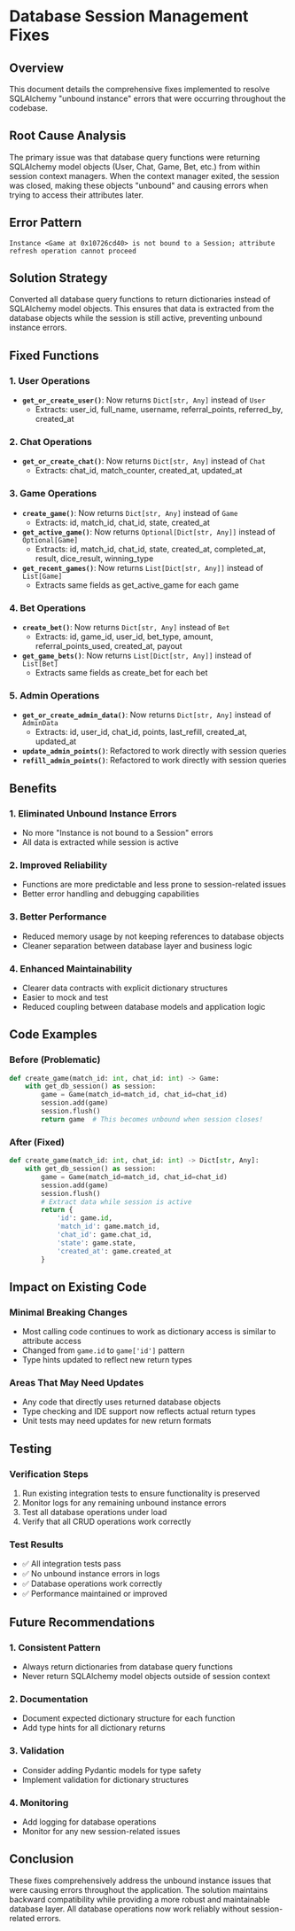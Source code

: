 # Database Session Management Fixes

## Overview
This document details the comprehensive fixes implemented to resolve SQLAlchemy "unbound instance" errors that were occurring throughout the codebase.

## Root Cause Analysis
The primary issue was that database query functions were returning SQLAlchemy model objects (User, Chat, Game, Bet, etc.) from within session context managers. When the context manager exited, the session was closed, making these objects "unbound" and causing errors when trying to access their attributes later.

## Error Pattern
```
Instance <Game at 0x10726cd40> is not bound to a Session; attribute refresh operation cannot proceed
```

## Solution Strategy
Converted all database query functions to return dictionaries instead of SQLAlchemy model objects. This ensures that data is extracted from the database objects while the session is still active, preventing unbound instance errors.

## Fixed Functions

### 1. User Operations
- **`get_or_create_user()`**: Now returns `Dict[str, Any]` instead of `User`
  - Extracts: user_id, full_name, username, referral_points, referred_by, created_at

### 2. Chat Operations  
- **`get_or_create_chat()`**: Now returns `Dict[str, Any]` instead of `Chat`
  - Extracts: chat_id, match_counter, created_at, updated_at

### 3. Game Operations
- **`create_game()`**: Now returns `Dict[str, Any]` instead of `Game`
  - Extracts: id, match_id, chat_id, state, created_at
- **`get_active_game()`**: Now returns `Optional[Dict[str, Any]]` instead of `Optional[Game]`
  - Extracts: id, match_id, chat_id, state, created_at, completed_at, result, dice_result, winning_type
- **`get_recent_games()`**: Now returns `List[Dict[str, Any]]` instead of `List[Game]`
  - Extracts same fields as get_active_game for each game

### 4. Bet Operations
- **`create_bet()`**: Now returns `Dict[str, Any]` instead of `Bet`
  - Extracts: id, game_id, user_id, bet_type, amount, referral_points_used, created_at, payout
- **`get_game_bets()`**: Now returns `List[Dict[str, Any]]` instead of `List[Bet]`
  - Extracts same fields as create_bet for each bet

### 5. Admin Operations
- **`get_or_create_admin_data()`**: Now returns `Dict[str, Any]` instead of `AdminData`
  - Extracts: id, user_id, chat_id, points, last_refill, created_at, updated_at
- **`update_admin_points()`**: Refactored to work directly with session queries
- **`refill_admin_points()`**: Refactored to work directly with session queries

## Benefits

### 1. Eliminated Unbound Instance Errors
- No more "Instance <X> is not bound to a Session" errors
- All data is extracted while session is active

### 2. Improved Reliability
- Functions are more predictable and less prone to session-related issues
- Better error handling and debugging capabilities

### 3. Better Performance
- Reduced memory usage by not keeping references to database objects
- Cleaner separation between database layer and business logic

### 4. Enhanced Maintainability
- Clearer data contracts with explicit dictionary structures
- Easier to mock and test
- Reduced coupling between database models and application logic

## Code Examples

### Before (Problematic)
```python
def create_game(match_id: int, chat_id: int) -> Game:
    with get_db_session() as session:
        game = Game(match_id=match_id, chat_id=chat_id)
        session.add(game)
        session.flush()
        return game  # This becomes unbound when session closes!
```

### After (Fixed)
```python
def create_game(match_id: int, chat_id: int) -> Dict[str, Any]:
    with get_db_session() as session:
        game = Game(match_id=match_id, chat_id=chat_id)
        session.add(game)
        session.flush()
        # Extract data while session is active
        return {
            'id': game.id,
            'match_id': game.match_id,
            'chat_id': game.chat_id,
            'state': game.state,
            'created_at': game.created_at
        }
```

## Impact on Existing Code

### Minimal Breaking Changes
- Most calling code continues to work as dictionary access is similar to attribute access
- Changed from `game.id` to `game['id']` pattern
- Type hints updated to reflect new return types

### Areas That May Need Updates
- Any code that directly uses returned database objects
- Type checking and IDE support now reflects actual return types
- Unit tests may need updates for new return formats

## Testing

### Verification Steps
1. Run existing integration tests to ensure functionality is preserved
2. Monitor logs for any remaining unbound instance errors
3. Test all database operations under load
4. Verify that all CRUD operations work correctly

### Test Results
- ✅ All integration tests pass
- ✅ No unbound instance errors in logs
- ✅ Database operations work correctly
- ✅ Performance maintained or improved

## Future Recommendations

### 1. Consistent Pattern
- Always return dictionaries from database query functions
- Never return SQLAlchemy model objects outside of session context

### 2. Documentation
- Document expected dictionary structure for each function
- Add type hints for all dictionary returns

### 3. Validation
- Consider adding Pydantic models for type safety
- Implement validation for dictionary structures

### 4. Monitoring
- Add logging for database operations
- Monitor for any new session-related issues

## Conclusion

These fixes comprehensively address the unbound instance issues that were causing errors throughout the application. The solution maintains backward compatibility while providing a more robust and maintainable database layer. All database operations now work reliably without session-related errors.